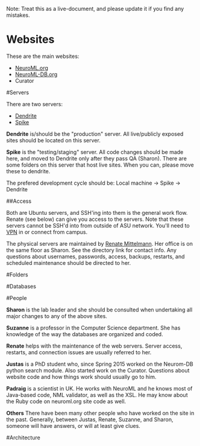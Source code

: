 Note: Treat this as a live-document, and please update it if you find any mistakes.

# Websites

These are the main websites:
 - [NeuroML.org](https://NeuroML.org)
 - [NeuroML-DB.org](https://neuroml-db.org)
 - Curator

#Servers

There are two servers:
 - [Dendrite](dendrite.asu.edu)
 - [Spike](spike.asu.edu)
 
**Dendrite** is/should be the "production" server. All live/publicly exposed sites should be located on this server.

**Spike** is the "testing/staging" server. All code changes should be made here, and moved to Dendrite only after they pass QA (Sharon). 
There are some folders on this server that host live sites. When you can, please move these to dendrite.

The prefered development cycle should be: Local machine -> Spike -> Dendrite

##Access

Both are Ubuntu servers, and SSH'ing into them is the general work flow. Renate (see below) can give you access to the servers. 
Note that these servers cannot be SSH'd into from outside of ASU network. You'll need to [VPN](https://startpage.com/do/search?q=arizona+state+university+vpn&lui=english) in or connect from campus.

The physical servers are maintained by [Renate Mittelmann](https://webapp4.asu.edu/directory/person/85012). Her office is on the same floor as Sharon. See the directory link for contact info.
Any questions about usernames, passwords, access, backups, restarts, and scheduled maintenance should be directed to her.

#Folders

#Databases

#People

**Sharon** is the lab leader and she should be consulted when undertaking all major changes to any of the above sites.

**Suzanne** is a professor in the Computer Science department. She has knowledge of the way the databases are organized and coded.

**Renate** helps with the maintenance of the web servers. Server access, restarts, and connection issues are usually referred to her.

**Justas** is a PhD student who, since Spring 2015  worked on the Neurom-DB python search module. Also started work on the Curator. Questions about website code and how things work should usually go to him.

**Padraig** is a scientist in UK. He works with NeuroML and he knows most of Java-based code, NML validator, as well as the XSL. He may know about the Ruby code on neuroml.org site code as well.

**Others** There have been many other people who have worked on the site in the past. Generally, between Justas, Renate, Suzanne, and Sharon, someone will have answers, or will at least give clues.

#Architecture

